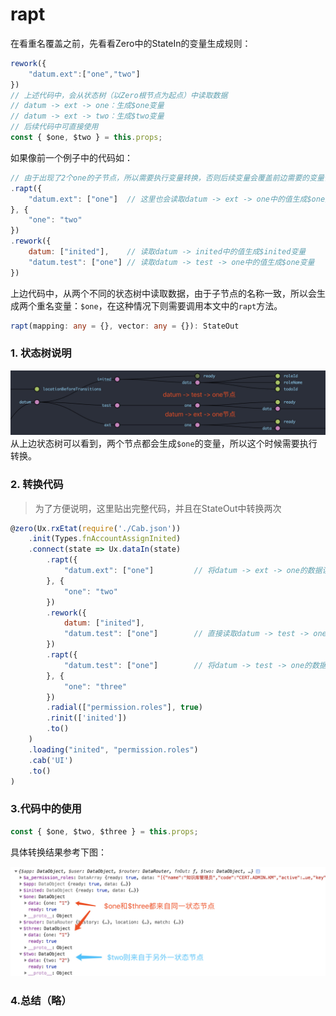 # rapt

在看重名覆盖之前，先看看Zero中的StateIn的变量生成规则：

```js
rework({
    "datum.ext":["one","two"]
})
// 上述代码中，会从状态树（以Zero根节点为起点）中读取数据
// datum -> ext -> one：生成$one变量
// datum -> ext -> two：生成$two变量
// 后续代码中可直接使用
const { $one, $two } = this.props;
```

如果像前一个例子中的代码如：

```js
// 由于出现了2个one的子节点，所以需要执行变量转换，否则后续变量会覆盖前边需要的变量值
.rapt({
    "datum.ext": ["one"]  // 这里也会读取datum -> ext -> one中的值生成$one变量，所以存在转换
}, {
    "one": "two"
})
.rework({
    datum: ["inited"],    // 读取datum -> inited中的值生成$inited变量
    "datum.test": ["one"] // 读取datum -> test -> one中的值生成$one变量
})
```

上边代码中，从两个不同的状态树中读取数据，由于子节点的名称一致，所以会生成两个重名变量：`$one`，在这种情况下则需要调用本文中的`rapt`方法。

```typescript
rapt(mapping: any = {}, vector: any = {}): StateOut
```

### 1. 状态树说明

![](/document/image/UI0009-4.png)从上边状态树可以看到，两个节点都会生成`$one`的变量，所以这个时候需要执行转换。

### 2. 转换代码

> 为了方便说明，这里贴出完整代码，并且在StateOut中转换两次

```js
@zero(Ux.rxEtat(require('./Cab.json'))
    .init(Types.fnAccountAssignInited)
    .connect(state => Ux.dataIn(state)
        .rapt({
            "datum.ext": ["one"]         // 将datum -> ext -> one的数据读取到$one变量，并且转换成$two
        }, {
            "one": "two"
        })
        .rework({
            datum: ["inited"],
            "datum.test": ["one"]        // 直接读取datum -> test -> one中的数据到$one变量
        })
        .rapt({
            "datum.test": ["one"]        // 将datum -> test -> one的数据读取到$one变量，并且转换成$three
        }, {
            "one": "three"
        })
        .radial(["permission.roles"], true)
        .rinit(['inited'])
        .to()
    )
    .loading("inited", "permission.roles")
    .cab('UI')
    .to()
)
```

### 3.代码中的使用

```js
const { $one, $two, $three } = this.props;
```

具体转换结果参考下图：

![](/document/image/UI0009-4-2.png)

### 4.总结（略）




